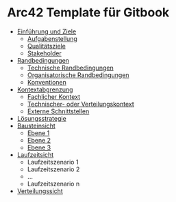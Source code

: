 # Arc42 Template für Gitbook

* [Einführung und Ziele](01-introduction-and-goals.md) 
    * [Aufgabenstellung](01-introduction-and-goals.md#requirements) 
    * [Qualitätsziele](01-introduction-and-goals.md#qualitygoals) 
    * [Stakeholder](01-introduction-and-goals.md#stakeholder)
* [Randbedingungen](02-architecture-constraints.md) 
    * [Technische Randbedingungen](02-architecture-constraints.md#technical) 
    * [Organisatorische Randbedingungen](02-architecture-constraints.md#organisational) 
    * [Konventionen](02-architecture-constraints.md#conventions)
* [Kontextabgrenzung](03-system-scope-and-context.md) 
    * [Fachlicher Kontext](03-system-scope-and-context.md#functional-context) 
    * [Technischer- oder Verteilungskontext](03-system-scope-and-context.md#technical-context) 
    * [Externe Schnittstellen](03-system-scope-and-context.md#external-interfaces)
* [Lösungsstrategie](04-solution-strategy.md)
* [Bausteinsicht](05-building-block-view.md)
    * [Ebene 1]()
    * [Ebene 2]()
    * [Ebene 3]()
* [Laufzeitsicht](06-runtime-view.md)
    * Laufzeitszenario 1
    * Laufzeitszenario 2
    * ...
    * Laufzeitszenario n
* [Verteilungssicht](07-deployment-view.md)


